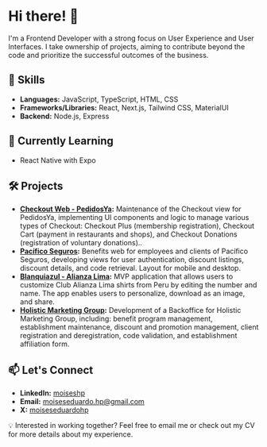 # Hi there! 👋

I'm a Frontend Developer with a strong focus on User Experience and User Interfaces. I take ownership of projects, aiming to contribute beyond the code and prioritize the successful outcomes of the business.

## 🔧 Skills
- **Languages:** JavaScript, TypeScript, HTML, CSS
- **Frameworks/Libraries:** React, Next.js, Tailwind CSS, MaterialUI
- **Backend:** Node.js, Express

## 🌱 Currently Learning
- React Native with Expo

## 🛠 Projects
- **[Checkout Web - PedidosYa](https://www.pedidosya.com/):** Maintenance of the Checkout view for PedidosYa, implementing UI components and logic to manage various types of Checkout: Checkout Plus (membership registration), Checkout Cart (payment in restaurants and shops), and Checkout Donations (registration of voluntary donations)..
- **[Pacífico Seguros](https://pacifico-beneficios-ecdk8.ondigitalocean.app/):** Benefits web for employees and clients of Pacífico Seguros, developing views for user authentication, discount listings, discount details, and code retrieval. Layout for mobile and desktop.
- **[Blanquiazul - Alianza Lima](https://www.blanquiazul.com/):** MVP application that allows users to customize Club Alianza Lima shirts from Peru by editing the number and name. The app enables users to personalize, download as an image, and share.
- **[Holistic Marketing Group](https://holisticbeneficios.com/):** Development of a Backoffice for Holistic Marketing Group, including: benefit program management, establishment maintenance, discount and promotion management, client registration and deregistration, code validation, and establishment affiliation form.

## 📫 Let's Connect
- **LinkedIn:** [moiseshp](https://www.linkedin.com/in/moiseshp/)
- **Email:** [moiseseduardo.hp@gmail.com](mailto:moiseseduardo.hp@gmail.com)
- **X:** [moiseseduardohp](https://x.com/moiseseduardohp)

💡 Interested in working together? Feel free to email me or check out my CV for more details about my experience.
